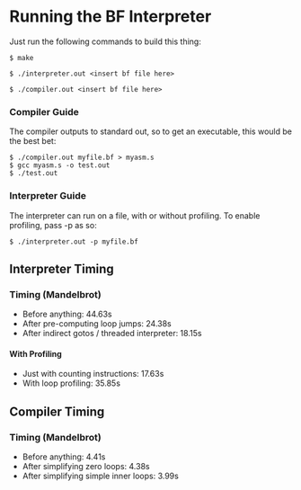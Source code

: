 # Running the BF Interpreter
Just run the following commands to build this thing:

```shell
$ make

$ ./interpreter.out <insert bf file here>

$ ./compiler.out <insert bf file here>
```

### Compiler Guide
The compiler outputs to standard out, so to get an executable, this would be the best bet:
```shell
$ ./compiler.out myfile.bf > myasm.s
$ gcc myasm.s -o test.out
$ ./test.out
```

### Interpreter Guide
The interpreter can run on a file, with or without profiling. To enable profiling, pass -p as so:
```shell
$ ./interpreter.out -p myfile.bf
```

## Interpreter Timing
### Timing (Mandelbrot)
- Before anything: 44.63s
- After pre-computing loop jumps: 24.38s
- After indirect gotos / threaded interpreter: 18.15s

#### With Profiling
- Just with counting instructions: 17.63s
- With loop profiling: 35.85s

## Compiler Timing
### Timing (Mandelbrot)
- Before anything: 4.41s
- After simplifying zero loops: 4.38s
- After simplifying simple inner loops: 3.99s